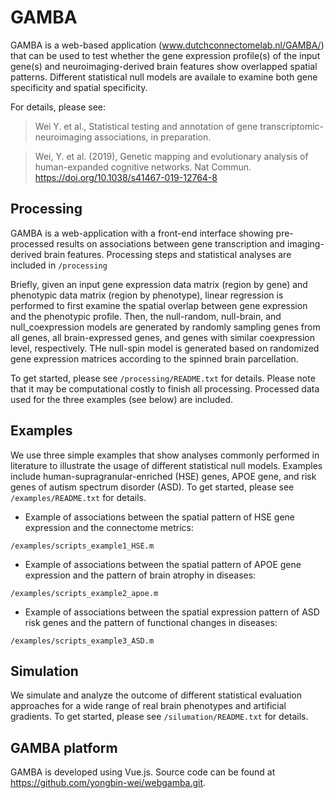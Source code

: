 # GAMBA
GAMBA is a web-based application (www.dutchconnectomelab.nl/GAMBA/) that can be used to test whether the gene expression profile(s) of the input gene(s) and neuroimaging-derived brain features show overlapped spatial patterns. Different statistical null models are availale to examine both gene specificity and spatial specificity.

For details, please see:

> Wei Y. et al., Statistical testing and annotation of gene transcriptomic-neuroimaging associations, in preparation.

> Wei, Y. et al. (2019), Genetic mapping and evolutionary analysis of human-expanded cognitive networks. Nat Commun. https://doi.org/10.1038/s41467-019-12764-8

## Processing
GAMBA is a web-application with a front-end interface showing pre-processed results on associations between gene transcription and imaging-derived brain features. Processing steps and statistical analyses are included in `/processing`

Briefly, given an input gene expression data matrix (region by gene) and phenotypic data matrix (region by phenotype), linear regression is performed to first examine the spatial overlap between gene expression and the phenotypic profile. Then, the null-random, null-brain, and null_coexpression models are generated by randomly sampling genes from all genes, all brain-expressed genes, and genes with similar coexpression level, respectively. THe null-spin model is generated based on randomized gene expression matrices according to the spinned brain parcellation. 

To get started, please see `/processing/README.txt` for details. Please note that it may be computational costly to finish all processing. Processed data used for the three examples (see below) are included.

## Examples
We use three simple examples that show analyses commonly performed in literature to illustrate the usage of different statistical null models. Examples include human-supragranular-enriched (HSE) genes, APOE gene, and risk genes of autism spectrum disorder (ASD). To get started, please see `/examples/README.txt` for details.

- Example of associations between the spatial pattern of HSE gene expression and the connectome metrics:

`/examples/scripts_example1_HSE.m`

- Example of associations between the spatial pattern of APOE gene expression and the pattern of brain atrophy in diseases:

`/examples/scripts_example2_apoe.m`

- Example of associations between the spatial expression pattern of ASD risk genes and the pattern of functional changes in diseases:

`/examples/scripts_example3_ASD.m`

## Simulation
We simulate and analyze the outcome of different statistical evaluation approaches for a wide range of real brain phenotypes and artificial gradients. To get started, please see `/silumation/README.txt` for details.

## GAMBA platform
GAMBA is developed using Vue.js. Source code can be found at https://github.com/yongbin-wei/webgamba.git.
